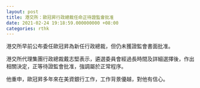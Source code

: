 ```yaml
---
layout: post
title: 港交所：歐冠昇行政總裁任命正待證監會批准
date: 2021-02-24 19:18:59.000000000 +08:00
categories: rthk
---
```


港交所早前公布委任歐冠昇為新任行政總裁，但仍未獲證監會書面批准。

港交所代理集團行政總裁戴志堅表示，遴選委員會經過長時間及詳細選擇後，作出相關決定，正等待證監會批准，強調屬於正常程序。

他重申，歐冠昇多年來在美資銀行工作，工作背景優越，對他有信心。
